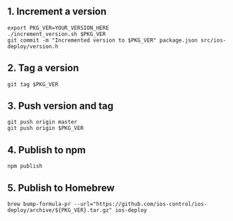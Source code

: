 ## 1. Increment a version

```
export PKG_VER=YOUR_VERSION_HERE
./increment_version.sh $PKG_VER
git commit -m "Incremented version to $PKG_VER" package.json src/ios-deploy/version.h
```

## 2. Tag a version

```
git tag $PKG_VER
```

## 3. Push version and tag

```
git push origin master
git push origin $PKG_VER
```

## 4. Publish to npm

```
npm publish
```

## 5. Publish to Homebrew

```
brew bump-formula-pr --url="https://github.com/ios-control/ios-deploy/archive/${PKG_VER}.tar.gz" ios-deploy
```
